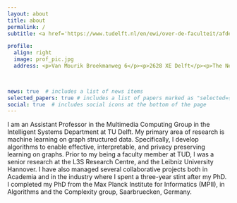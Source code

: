 ```yaml
---
layout: about
title: about
permalink: /
subtitle: <a href='https://www.tudelft.nl/en/ewi/over-de-faculteit/afdelingen/intelligent-systems/multimedia-computing/people/megha-khosla'>Assistant Professor, Delft University of Technology (TU Delft)</a> 

profile:
  align: right
  image: prof_pic.jpg
  address: <p>Van Mourik Broekmanweg 6</p><p>2628 XE Delft</p><p>The Netherlands</p>
  


news: true  # includes a list of news items
selected_papers: true # includes a list of papers marked as "selected={true}"
social: true  # includes social icons at the bottom of the page
---
```


I am an Assistant Professor in the Multimedia Computing Group in the Intelligent Systems Department at TU Delft. My primary area of research is machine learning on graph structured data. Specifically, I develop algorithms to enable effective, interpretable, and privacy preserving learning on graphs. Prior to my being a faculty member at TUD, I was a senior research at the L3S Research Centre, and the Leibniz University Hannover. I have also managed several collaborative projects both in Academia and in the industry where I spent a three-year stint after my PhD. I completed my PhD from the Max Planck Institute for Informatics (MPII), in Algorithms and the Complexity group, Saarbruecken, Germany.
